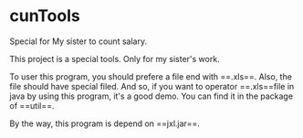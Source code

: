 # cunTools
Special for My sister to count salary.

This project is a special tools. Only for my sister's work. 

To user this program, you should prefere a file end with ==.xls==. Also, the file should have special filed. And so, if you want to operator ==.xls==file in java by using this program, it's a good demo. You can find it in the package of ==util==.

By the way, this program is depend on ==jxl.jar==.
